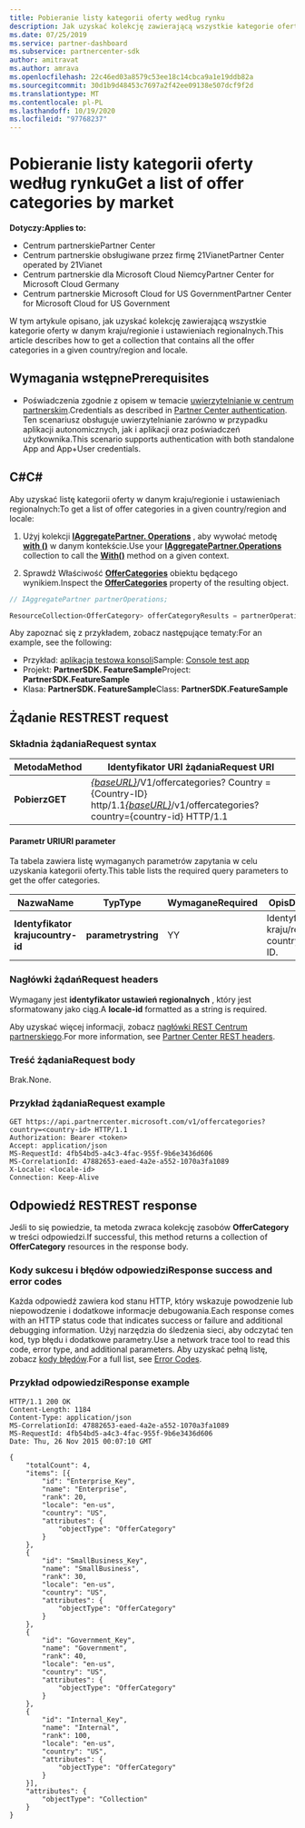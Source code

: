 ```yaml
---
title: Pobieranie listy kategorii oferty według rynku
description: Jak uzyskać kolekcję zawierającą wszystkie kategorie oferty w danym kraju/regionie i ustawieniach regionalnych.
ms.date: 07/25/2019
ms.service: partner-dashboard
ms.subservice: partnercenter-sdk
author: amitravat
ms.author: amrava
ms.openlocfilehash: 22c46ed03a8579c53ee18c14cbca9a1e19ddb82a
ms.sourcegitcommit: 30d1b9d48453c7697a2f42ee09138e507dcf9f2d
ms.translationtype: MT
ms.contentlocale: pl-PL
ms.lasthandoff: 10/19/2020
ms.locfileid: "97768237"
---
```

# <a name="get-a-list-of-offer-categories-by-market"></a><span data-ttu-id="644ec-103">Pobieranie listy kategorii oferty według rynku</span><span class="sxs-lookup"><span data-stu-id="644ec-103">Get a list of offer categories by market</span></span>

<span data-ttu-id="644ec-104">**Dotyczy:**</span><span class="sxs-lookup"><span data-stu-id="644ec-104">**Applies to:**</span></span>

- <span data-ttu-id="644ec-105">Centrum partnerskie</span><span class="sxs-lookup"><span data-stu-id="644ec-105">Partner Center</span></span>
- <span data-ttu-id="644ec-106">Centrum partnerskie obsługiwane przez firmę 21Vianet</span><span class="sxs-lookup"><span data-stu-id="644ec-106">Partner Center operated by 21Vianet</span></span>
- <span data-ttu-id="644ec-107">Centrum partnerskie dla Microsoft Cloud Niemcy</span><span class="sxs-lookup"><span data-stu-id="644ec-107">Partner Center for Microsoft Cloud Germany</span></span>
- <span data-ttu-id="644ec-108">Centrum partnerskie Microsoft Cloud for US Government</span><span class="sxs-lookup"><span data-stu-id="644ec-108">Partner Center for Microsoft Cloud for US Government</span></span>

<span data-ttu-id="644ec-109">W tym artykule opisano, jak uzyskać kolekcję zawierającą wszystkie kategorie oferty w danym kraju/regionie i ustawieniach regionalnych.</span><span class="sxs-lookup"><span data-stu-id="644ec-109">This article describes how to get a collection that contains all the offer categories in a given country/region and locale.</span></span>

## <a name="prerequisites"></a><span data-ttu-id="644ec-110">Wymagania wstępne</span><span class="sxs-lookup"><span data-stu-id="644ec-110">Prerequisites</span></span>

- <span data-ttu-id="644ec-111">Poświadczenia zgodnie z opisem w temacie [uwierzytelnianie w centrum partnerskim](partner-center-authentication.md).</span><span class="sxs-lookup"><span data-stu-id="644ec-111">Credentials as described in [Partner Center authentication](partner-center-authentication.md).</span></span> <span data-ttu-id="644ec-112">Ten scenariusz obsługuje uwierzytelnianie zarówno w przypadku aplikacji autonomicznych, jak i aplikacji oraz poświadczeń użytkownika.</span><span class="sxs-lookup"><span data-stu-id="644ec-112">This scenario supports authentication with both standalone App and App+User credentials.</span></span>

## <a name="c"></a><span data-ttu-id="644ec-113">C\#</span><span class="sxs-lookup"><span data-stu-id="644ec-113">C\#</span></span>

<span data-ttu-id="644ec-114">Aby uzyskać listę kategorii oferty w danym kraju/regionie i ustawieniach regionalnych:</span><span class="sxs-lookup"><span data-stu-id="644ec-114">To get a list of offer categories in a given country/region and locale:</span></span>

1. <span data-ttu-id="644ec-115">Użyj kolekcji [**IAggregatePartner. Operations**](/dotnet/api/microsoft.store.partnercenter.iaggregatepartner) , aby wywołać metodę [**with ()**](/dotnet/api/microsoft.store.partnercenter.iaggregatepartner.with) w danym kontekście.</span><span class="sxs-lookup"><span data-stu-id="644ec-115">Use your [**IAggregatePartner.Operations**](/dotnet/api/microsoft.store.partnercenter.iaggregatepartner) collection to call the [**With()**](/dotnet/api/microsoft.store.partnercenter.iaggregatepartner.with) method on a given context.</span></span>

2. <span data-ttu-id="644ec-116">Sprawdź Właściwość [**OfferCategories**](/dotnet/api/microsoft.store.partnercenter.ipartner.offercategories) obiektu będącego wynikiem.</span><span class="sxs-lookup"><span data-stu-id="644ec-116">Inspect the [**OfferCategories**](/dotnet/api/microsoft.store.partnercenter.ipartner.offercategories) property of the resulting object.</span></span>

``` csharp
// IAggregatePartner partnerOperations;

ResourceCollection<OfferCategory> offerCategoryResults = partnerOperations.With(RequestContextFactory.Instance.Create()).OfferCategories.ByCountry("US").Get();
```

<span data-ttu-id="644ec-117">Aby zapoznać się z przykładem, zobacz następujące tematy:</span><span class="sxs-lookup"><span data-stu-id="644ec-117">For an example, see the following:</span></span>

- <span data-ttu-id="644ec-118">Przykład: [aplikacja testowa konsoli](console-test-app.md)</span><span class="sxs-lookup"><span data-stu-id="644ec-118">Sample: [Console test app](console-test-app.md)</span></span>
- <span data-ttu-id="644ec-119">Projekt: **PartnerSDK. FeatureSample**</span><span class="sxs-lookup"><span data-stu-id="644ec-119">Project: **PartnerSDK.FeatureSample**</span></span>
- <span data-ttu-id="644ec-120">Klasa: **PartnerSDK. FeatureSample**</span><span class="sxs-lookup"><span data-stu-id="644ec-120">Class: **PartnerSDK.FeatureSample**</span></span>

## <a name="rest-request"></a><span data-ttu-id="644ec-121">Żądanie REST</span><span class="sxs-lookup"><span data-stu-id="644ec-121">REST request</span></span>

### <a name="request-syntax"></a><span data-ttu-id="644ec-122">Składnia żądania</span><span class="sxs-lookup"><span data-stu-id="644ec-122">Request syntax</span></span>

| <span data-ttu-id="644ec-123">Metoda</span><span class="sxs-lookup"><span data-stu-id="644ec-123">Method</span></span>  | <span data-ttu-id="644ec-124">Identyfikator URI żądania</span><span class="sxs-lookup"><span data-stu-id="644ec-124">Request URI</span></span>                                                                                  |
|---------|----------------------------------------------------------------------------------------------|
| <span data-ttu-id="644ec-125">**Pobierz**</span><span class="sxs-lookup"><span data-stu-id="644ec-125">**GET**</span></span> | <span data-ttu-id="644ec-126">[*{baseURL}*](partner-center-rest-urls.md)/V1/offercategories? Country = {Country-ID} http/1.1</span><span class="sxs-lookup"><span data-stu-id="644ec-126">[*{baseURL}*](partner-center-rest-urls.md)/v1/offercategories?country={country-id} HTTP/1.1</span></span> |

#### <a name="uri-parameter"></a><span data-ttu-id="644ec-127">Parametr URI</span><span class="sxs-lookup"><span data-stu-id="644ec-127">URI parameter</span></span>

<span data-ttu-id="644ec-128">Ta tabela zawiera listę wymaganych parametrów zapytania w celu uzyskania kategorii oferty.</span><span class="sxs-lookup"><span data-stu-id="644ec-128">This table lists the required query parameters to get the offer categories.</span></span>

| <span data-ttu-id="644ec-129">Nazwa</span><span class="sxs-lookup"><span data-stu-id="644ec-129">Name</span></span>           | <span data-ttu-id="644ec-130">Typ</span><span class="sxs-lookup"><span data-stu-id="644ec-130">Type</span></span>       | <span data-ttu-id="644ec-131">Wymagane</span><span class="sxs-lookup"><span data-stu-id="644ec-131">Required</span></span> | <span data-ttu-id="644ec-132">Opis</span><span class="sxs-lookup"><span data-stu-id="644ec-132">Description</span></span>            |
|----------------|------------|----------|------------------------|
| <span data-ttu-id="644ec-133">**Identyfikator kraju**</span><span class="sxs-lookup"><span data-stu-id="644ec-133">**country-id**</span></span> | <span data-ttu-id="644ec-134">**parametry**</span><span class="sxs-lookup"><span data-stu-id="644ec-134">**string**</span></span> | <span data-ttu-id="644ec-135">Y</span><span class="sxs-lookup"><span data-stu-id="644ec-135">Y</span></span>        | <span data-ttu-id="644ec-136">Identyfikator kraju/regionu.</span><span class="sxs-lookup"><span data-stu-id="644ec-136">The country/region ID.</span></span> |

### <a name="request-headers"></a><span data-ttu-id="644ec-137">Nagłówki żądań</span><span class="sxs-lookup"><span data-stu-id="644ec-137">Request headers</span></span>

<span data-ttu-id="644ec-138">Wymagany jest **identyfikator ustawień regionalnych** , który jest sformatowany jako ciąg.</span><span class="sxs-lookup"><span data-stu-id="644ec-138">A **locale-id** formatted as a string is required.</span></span>

<span data-ttu-id="644ec-139">Aby uzyskać więcej informacji, zobacz [nagłówki REST Centrum partnerskiego](headers.md).</span><span class="sxs-lookup"><span data-stu-id="644ec-139">For more information, see [Partner Center REST headers](headers.md).</span></span>

### <a name="request-body"></a><span data-ttu-id="644ec-140">Treść żądania</span><span class="sxs-lookup"><span data-stu-id="644ec-140">Request body</span></span>

<span data-ttu-id="644ec-141">Brak.</span><span class="sxs-lookup"><span data-stu-id="644ec-141">None.</span></span>

### <a name="request-example"></a><span data-ttu-id="644ec-142">Przykład żądania</span><span class="sxs-lookup"><span data-stu-id="644ec-142">Request example</span></span>

```http
GET https://api.partnercenter.microsoft.com/v1/offercategories?country=<country-id> HTTP/1.1
Authorization: Bearer <token>
Accept: application/json
MS-RequestId: 4fb54bd5-a4c3-4fac-955f-9b6e3436d606
MS-CorrelationId: 47882653-eaed-4a2e-a552-1070a3fa1089
X-Locale: <locale-id>
Connection: Keep-Alive
```

## <a name="rest-response"></a><span data-ttu-id="644ec-143">Odpowiedź REST</span><span class="sxs-lookup"><span data-stu-id="644ec-143">REST response</span></span>

<span data-ttu-id="644ec-144">Jeśli to się powiedzie, ta metoda zwraca kolekcję zasobów **OfferCategory** w treści odpowiedzi.</span><span class="sxs-lookup"><span data-stu-id="644ec-144">If successful, this method returns a collection of **OfferCategory** resources in the response body.</span></span>

### <a name="response-success-and-error-codes"></a><span data-ttu-id="644ec-145">Kody sukcesu i błędów odpowiedzi</span><span class="sxs-lookup"><span data-stu-id="644ec-145">Response success and error codes</span></span>

<span data-ttu-id="644ec-146">Każda odpowiedź zawiera kod stanu HTTP, który wskazuje powodzenie lub niepowodzenie i dodatkowe informacje debugowania.</span><span class="sxs-lookup"><span data-stu-id="644ec-146">Each response comes with an HTTP status code that indicates success or failure and additional debugging information.</span></span> <span data-ttu-id="644ec-147">Użyj narzędzia do śledzenia sieci, aby odczytać ten kod, typ błędu i dodatkowe parametry.</span><span class="sxs-lookup"><span data-stu-id="644ec-147">Use a network trace tool to read this code, error type, and additional parameters.</span></span> <span data-ttu-id="644ec-148">Aby uzyskać pełną listę, zobacz [kody błędów](error-codes.md).</span><span class="sxs-lookup"><span data-stu-id="644ec-148">For a full list, see [Error Codes](error-codes.md).</span></span>

### <a name="response-example"></a><span data-ttu-id="644ec-149">Przykład odpowiedzi</span><span class="sxs-lookup"><span data-stu-id="644ec-149">Response example</span></span>

```http
HTTP/1.1 200 OK
Content-Length: 1184
Content-Type: application/json
MS-CorrelationId: 47882653-eaed-4a2e-a552-1070a3fa1089
MS-RequestId: 4fb54bd5-a4c3-4fac-955f-9b6e3436d606
Date: Thu, 26 Nov 2015 00:07:10 GMT

{
    "totalCount": 4,
    "items": [{
        "id": "Enterprise_Key",
        "name": "Enterprise",
        "rank": 20,
        "locale": "en-us",
        "country": "US",
        "attributes": {
            "objectType": "OfferCategory"
        }
    },
    {
        "id": "SmallBusiness_Key",
        "name": "SmallBusiness",
        "rank": 30,
        "locale": "en-us",
        "country": "US",
        "attributes": {
            "objectType": "OfferCategory"
        }
    },
    {
        "id": "Government_Key",
        "name": "Government",
        "rank": 40,
        "locale": "en-us",
        "country": "US",
        "attributes": {
            "objectType": "OfferCategory"
        }
    },
    {
        "id": "Internal_Key",
        "name": "Internal",
        "rank": 100,
        "locale": "en-us",
        "country": "US",
        "attributes": {
            "objectType": "OfferCategory"
        }
    }],
    "attributes": {
        "objectType": "Collection"
    }
}
```
